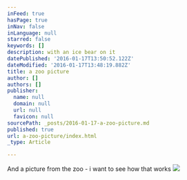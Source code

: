 ```yaml
---
inFeed: true
hasPage: true
inNav: false
inLanguage: null
starred: false
keywords: []
description: with an ice bear on it
datePublished: '2016-01-17T13:50:52.122Z'
dateModified: '2016-01-17T13:48:19.882Z'
title: a zoo picture
author: []
authors: []
publisher:
  name: null
  domain: null
  url: null
  favicon: null
sourcePath: _posts/2016-01-17-a-zoo-picture.md
published: true
url: a-zoo-picture/index.html
_type: Article

---
```

And a picture from the zoo - i want to see how that works
![](https://the-grid-user-content.s3-us-west-2.amazonaws.com/0cffeb02-e6de-4643-8606-6cae4b487c34.jpg)